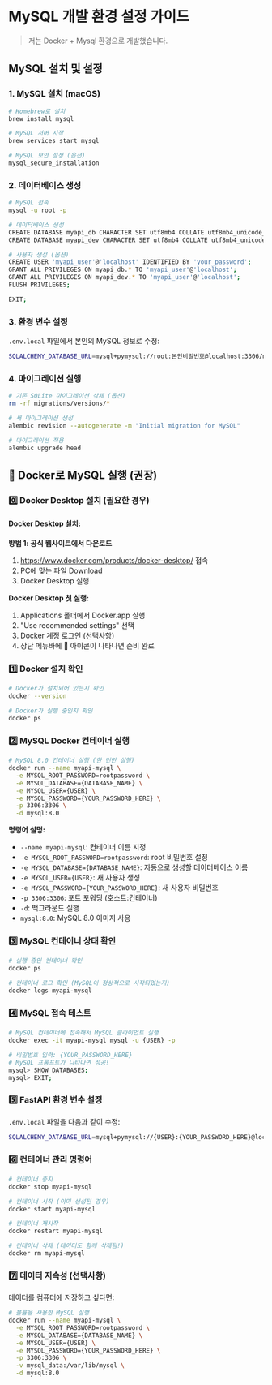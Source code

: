 # MySQL 개발 환경 설정 가이드
> 저는 Docker + Mysql 환경으로 개발했습니다.

## MySQL 설치 및 설정

### 1. MySQL 설치 (macOS)
```bash
# Homebrew로 설치
brew install mysql

# MySQL 서버 시작
brew services start mysql

# MySQL 보안 설정 (옵션)
mysql_secure_installation
```

### 2. 데이터베이스 생성
```bash
# MySQL 접속
mysql -u root -p

# 데이터베이스 생성
CREATE DATABASE myapi_db CHARACTER SET utf8mb4 COLLATE utf8mb4_unicode_ci;
CREATE DATABASE myapi_dev CHARACTER SET utf8mb4 COLLATE utf8mb4_unicode_ci;

# 사용자 생성 (옵션)
CREATE USER 'myapi_user'@'localhost' IDENTIFIED BY 'your_password';
GRANT ALL PRIVILEGES ON myapi_db.* TO 'myapi_user'@'localhost';
GRANT ALL PRIVILEGES ON myapi_dev.* TO 'myapi_user'@'localhost';
FLUSH PRIVILEGES;

EXIT;
```

### 3. 환경 변수 설정
`.env.local` 파일에서 본인의 MySQL 정보로 수정:
```bash
SQLALCHEMY_DATABASE_URL=mysql+pymysql://root:본인비밀번호@localhost:3306/myapi_dev
```

### 4. 마이그레이션 실행
```bash
# 기존 SQLite 마이그레이션 삭제 (옵션)
rm -rf migrations/versions/*

# 새 마이그레이션 생성
alembic revision --autogenerate -m "Initial migration for MySQL"

# 마이그레이션 적용
alembic upgrade head
```

## 🐳 Docker로 MySQL 실행 (권장)

### 0️⃣ Docker Desktop 설치 (필요한 경우)

#### Docker Desktop 설치:

**방법 1: 공식 웹사이트에서 다운로드**
1. https://www.docker.com/products/docker-desktop/ 접속
2. PC에 맞는 파일 Download
3. Docker Desktop 실행

**Docker Desktop 첫 실행:**
1. Applications 폴더에서 Docker.app 실행
2. "Use recommended settings" 선택
3. Docker 계정 로그인 (선택사항)
4. 상단 메뉴바에 🐳 아이콘이 나타나면 준비 완료

### 1️⃣ Docker 설치 확인
```bash
# Docker가 설치되어 있는지 확인
docker --version

# Docker가 실행 중인지 확인
docker ps
```

### 2️⃣ MySQL Docker 컨테이너 실행
```bash
# MySQL 8.0 컨테이너 실행 (한 번만 실행)
docker run --name myapi-mysql \
  -e MYSQL_ROOT_PASSWORD=rootpassword \
  -e MYSQL_DATABASE={DATABASE_NAME} \
  -e MYSQL_USER={USER} \
  -e MYSQL_PASSWORD={YOUR_PASSWORD_HERE} \
  -p 3306:3306 \
  -d mysql:8.0
```

**명령어 설명:**
- `--name myapi-mysql`: 컨테이너 이름 지정
- `-e MYSQL_ROOT_PASSWORD=rootpassword`: root 비밀번호 설정
- `-e MYSQL_DATABASE={DATABASE_NAME}`: 자동으로 생성할 데이터베이스 이름
- `-e MYSQL_USER={USER}`: 새 사용자 생성
- `-e MYSQL_PASSWORD={YOUR_PASSWORD_HERE}`: 새 사용자 비밀번호
- `-p 3306:3306`: 포트 포워딩 (호스트:컨테이너)
- `-d`: 백그라운드 실행
- `mysql:8.0`: MySQL 8.0 이미지 사용

### 3️⃣ MySQL 컨테이너 상태 확인
```bash
# 실행 중인 컨테이너 확인
docker ps

# 컨테이너 로그 확인 (MySQL이 정상적으로 시작되었는지)
docker logs myapi-mysql
```

### 4️⃣ MySQL 접속 테스트
```bash
# MySQL 컨테이너에 접속해서 MySQL 클라이언트 실행
docker exec -it myapi-mysql mysql -u {USER} -p

# 비밀번호 입력: {YOUR_PASSWORD_HERE}
# MySQL 프롬프트가 나타나면 성공!
mysql> SHOW DATABASES;
mysql> EXIT;
```

### 5️⃣ FastAPI 환경 변수 설정
`.env.local` 파일을 다음과 같이 수정:
```bash
SQLALCHEMY_DATABASE_URL=mysql+pymysql://{USER}:{YOUR_PASSWORD_HERE}@localhost:3306/{DATABASE_NAME}
```

### 6️⃣ 컨테이너 관리 명령어
```bash
# 컨테이너 중지
docker stop myapi-mysql

# 컨테이너 시작 (이미 생성된 경우)
docker start myapi-mysql

# 컨테이너 재시작
docker restart myapi-mysql

# 컨테이너 삭제 (데이터도 함께 삭제됨!)
docker rm myapi-mysql
```

### 7️⃣ 데이터 지속성 (선택사항)
데이터를 컴퓨터에 저장하고 싶다면:
```bash
# 볼륨을 사용한 MySQL 실행
docker run --name myapi-mysql \
  -e MYSQL_ROOT_PASSWORD=rootpassword \
  -e MYSQL_DATABASE={DATABASE_NAME} \
  -e MYSQL_USER={USER} \
  -e MYSQL_PASSWORD={YOUR_PASSWORD_HERE} \
  -p 3306:3306 \
  -v mysql_data:/var/lib/mysql \
  -d mysql:8.0
```
